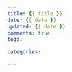 ```yaml
---
title: {{ title }}
date: {{ date }}
updated: {{ date }}
comments: true
tags:

categories: 

---
```

